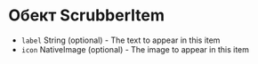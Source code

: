 # Обект ScrubberItem

* `label` String (optional) - The text to appear in this item
* `icon` NativeImage (optional) - The image to appear in this item